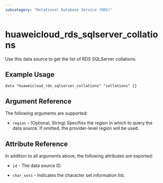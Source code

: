 ```yaml
---
subcategory: "Relational Database Service (RDS)"
---
```


# huaweicloud_rds_sqlserver_collations

Use this data source to get the list of RDS SQLServer collations.

## Example Usage

```hcl
data "huaweicloud_rds_sqlserver_collations" "collations" {}
```

## Argument Reference

The following arguments are supported:

* `region` - (Optional, String) Specifies the region in which to query the data source.
  If omitted, the provider-level region will be used.

## Attribute Reference

In addition to all arguments above, the following attributes are exported:

* `id` - The data source ID.

* `char_sets` - Indicates the character set information list.
